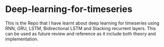 # Deep-learning-for-timeseries
This is the Repo that I have learnt about deep learning for timeseries using RNN,  GRU, LSTM,  Bidirectional LSTM and Stacking recurrent layers. This can be used as future review and reference as it include both theory and implementation.
